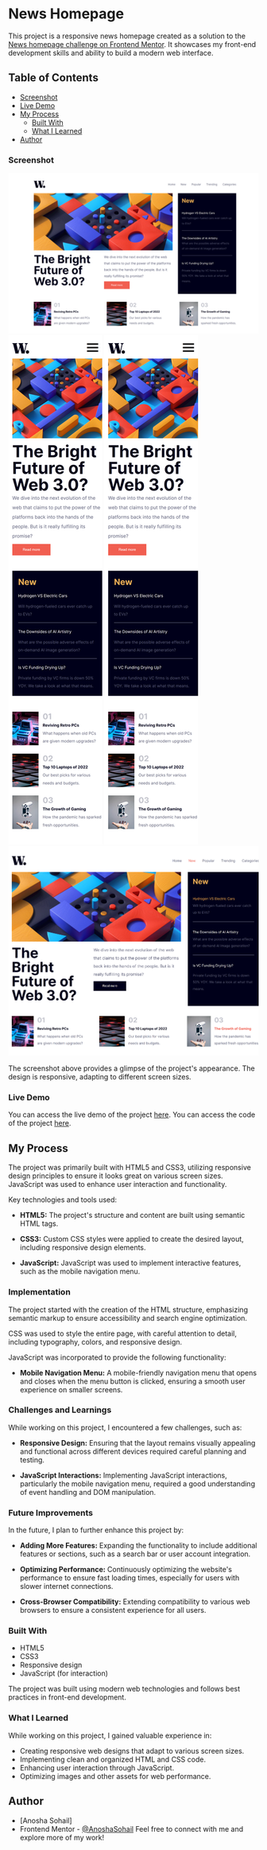 # News Homepage

This project is a responsive news homepage created as a solution to the [News homepage challenge on Frontend Mentor](https://www.frontendmentor.io/challenges/news-homepage-H6SWTa1MFl). It showcases my front-end development skills and ability to build a modern web interface.

## Table of Contents
  - [Screenshot](#screenshot)
  - [Live Demo](#live-demo)
- [My Process](#my-process)
  - [Built With](#built-with)
  - [What I Learned](#what-i-learned)
- [Author](#author)

### Screenshot

![Screenshot](./assets/images/127.0.0.1_5500_.png)
![Screenshot](./assets/images/127.0.0.1_5500_%20(1).png)
![Screenshot](./assets/images/127.0.0.1_5500_%20(2).png)
![Screenshot](./assets/images/127.0.0.1_5500_%20(3).png)

The screenshot above provides a glimpse of the project's appearance. The design is responsive, adapting to different screen sizes.

### Live Demo

You can access the live demo of the project [here](https://your-live-site-url.com).
You can access the code of the project [here](https://your-live-site-url.com).

## My Process
The project was primarily built with HTML5 and CSS3, utilizing responsive design principles to ensure it looks great on various screen sizes. JavaScript was used to enhance user interaction and functionality.

Key technologies and tools used:

- **HTML5:** The project's structure and content are built using semantic HTML tags.

- **CSS3:** Custom CSS styles were applied to create the desired layout, including responsive design elements.

- **JavaScript:** JavaScript was used to implement interactive features, such as the mobile navigation menu.

### Implementation

The project started with the creation of the HTML structure, emphasizing semantic markup to ensure accessibility and search engine optimization. 

CSS was used to style the entire page, with careful attention to detail, including typography, colors, and responsive design.

JavaScript was incorporated to provide the following functionality:

- **Mobile Navigation Menu:** A mobile-friendly navigation menu that opens and closes when the menu button is clicked, ensuring a smooth user experience on smaller screens.

### Challenges and Learnings

While working on this project, I encountered a few challenges, such as:

- **Responsive Design:** Ensuring that the layout remains visually appealing and functional across different devices required careful planning and testing.

- **JavaScript Interactions:** Implementing JavaScript interactions, particularly the mobile navigation menu, required a good understanding of event handling and DOM manipulation.

### Future Improvements

In the future, I plan to further enhance this project by:

- **Adding More Features:** Expanding the functionality to include additional features or sections, such as a search bar or user account integration.

- **Optimizing Performance:** Continuously optimizing the website's performance to ensure fast loading times, especially for users with slower internet connections.

- **Cross-Browser Compatibility:** Extending compatibility to various web browsers to ensure a consistent experience for all users.

### Built With

- HTML5
- CSS3
- Responsive design
- JavaScript (for interaction)

The project was built using modern web technologies and follows best practices in front-end development.

### What I Learned

While working on this project, I gained valuable experience in:

- Creating responsive web designs that adapt to various screen sizes.
- Implementing clean and organized HTML and CSS code.
- Enhancing user interaction through JavaScript.
- Optimizing images and other assets for web performance.

## Author

- [Anosha Sohail]
- Frontend Mentor - [@AnoshaSohail](https://www.frontendmentor.io/profile/AnoshaSohail)
Feel free to connect with me and explore more of my work!

